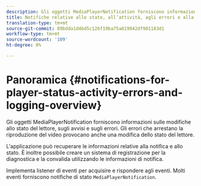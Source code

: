 ```yaml
---
description: Gli oggetti MediaPlayerNotification forniscono informazioni sulle modifiche allo stato del lettore, sugli avvisi e sugli errori. Gli errori che arrestano la riproduzione del video provocano anche una modifica dello stato del lettore.
title: Notifiche relative allo stato, all’attività, agli errori e alla registrazione del lettore
translation-type: tm+mt
source-git-commit: 89bdda1d4bd5c126f19ba75a819942df901183d1
workflow-type: tm+mt
source-wordcount: '109'
ht-degree: 0%

---
```



# Panoramica {#notifications-for-player-status-activity-errors-and-logging-overview}

Gli oggetti MediaPlayerNotification forniscono informazioni sulle modifiche allo stato del lettore, sugli avvisi e sugli errori. Gli errori che arrestano la riproduzione del video provocano anche una modifica dello stato del lettore.

L&#39;applicazione può recuperare le informazioni relative alla notifica e allo stato. È inoltre possibile creare un sistema di registrazione per la diagnostica e la convalida utilizzando le informazioni di notifica.

Implementa listener di eventi per acquisire e rispondere agli eventi. Molti eventi forniscono notifiche di stato `MediaPlayerNotification`.